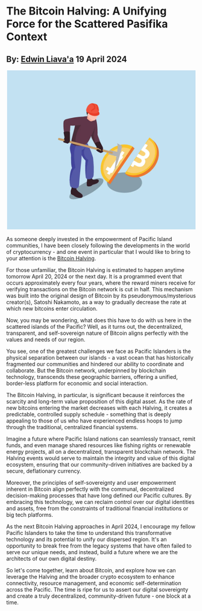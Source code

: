 # The Bitcoin Halving: A Unifying Force for the Scattered Pasifika Context
## By: [Edwin Liava'a](https://github.com/EdwinLiavaa) 19 April 2024

<p align="center">
 <img width="500" src="https://github.com/EdwinLiavaa/liavaa.space/blob/main/blog/20240419/pic.png">
</p>

As someone deeply invested in the empowerment of Pacific Island communities, I have been closely following the developments in the world of cryptocurrency - and one event in particular that I would like to bring to your attention is the [Bitcoin Halving](https://trustmachines.co/glossary/bitcoin-halving/).

For those unfamiliar, the Bitcoin Halving is estimated to happen anytime tomorrow April 20, 2024 or the next day. It is a programmed event that occurs approximately every four years, where the reward miners receive for verifying transactions on the Bitcoin network is cut in half. This mechanism was built into the original design of Bitcoin by its pseudonymous/mysterious creator(s), Satoshi Nakamoto, as a way to gradually decrease the rate at which new bitcoins enter circulation.

Now, you may be wondering, what does this have to do with us here in the scattered islands of the Pacific? Well, as it turns out, the decentralized, transparent, and self-sovereign nature of Bitcoin aligns perfectly with the values and needs of our region.

You see, one of the greatest challenges we face as Pacific Islanders is the physical separation between our islands - a vast ocean that has historically fragmented our communities and hindered our ability to coordinate and collaborate. But the Bitcoin network, underpinned by blockchain technology, transcends these geographic barriers, offering a unified, border-less platform for economic and social interaction.

The Bitcoin Halving, in particular, is significant because it reinforces the scarcity and long-term value proposition of this digital asset. As the rate of new bitcoins entering the market decreases with each Halving, it creates a predictable, controlled supply schedule - something that is deeply appealing to those of us who have experienced endless hoops to jump through the traditional, centralized financial systems.

Imagine a future where Pacific Island nations can seamlessly transact, remit funds, and even manage shared resources like fishing rights or renewable energy projects, all on a decentralized, transparent blockchain network. The Halving events would serve to maintain the integrity and value of this digital ecosystem, ensuring that our community-driven initiatives are backed by a secure, deflationary currency.

Moreover, the principles of self-sovereignty and user empowerment inherent in Bitcoin align perfectly with the communal, decentralized decision-making processes that have long defined our Pacific cultures. By embracing this technology, we can reclaim control over our digital identities and assets, free from the constraints of traditional financial institutions or big tech platforms.

As the next Bitcoin Halving approaches in April 2024, I encourage my fellow Pacific Islanders to take the time to understand this transformative technology and its potential to unify our dispersed region. It's an opportunity to break free from the legacy systems that have often failed to serve our unique needs, and instead, build a future where we are the architects of our own digital destiny.

So let's come together, learn about Bitcoin, and explore how we can leverage the Halving and the broader crypto ecosystem to enhance connectivity, resource management, and economic self-determination across the Pacific. The time is ripe for us to assert our digital sovereignty and create a truly decentralized, community-driven future - one block at a time.